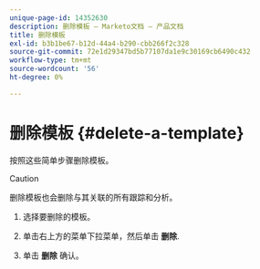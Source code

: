 ```yaml
---
unique-page-id: 14352630
description: 删除模板 — Marketo文档 — 产品文档
title: 删除模板
exl-id: b3b1be67-b12d-44a4-b290-cbb266f2c328
source-git-commit: 72e1d29347bd5b77107da1e9c30169cb6490c432
workflow-type: tm+mt
source-wordcount: '56'
ht-degree: 0%

---
```


# 删除模板 {#delete-a-template}

按照这些简单步骤删除模板。

>[!CAUTION]
>
>删除模板也会删除与其关联的所有跟踪和分析。

1. 选择要删除的模板。

1. 单击右上方的菜单下拉菜单，然后单击 **删除**.

1. 单击 **删除** 确认。
